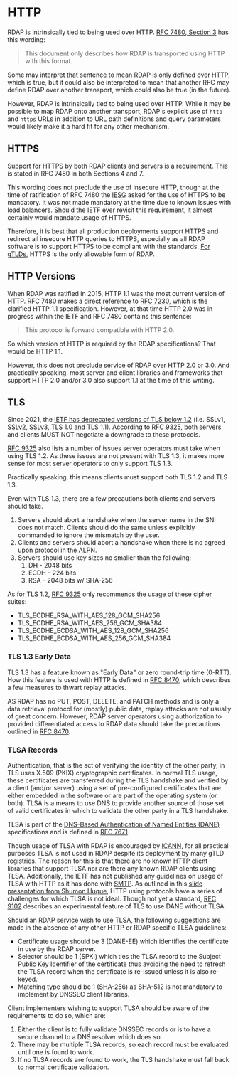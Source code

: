 # HTTP

RDAP is intrinsically tied to being used over HTTP. [RFC 7480, Section 3](https://datatracker.ietf.org/doc/html/rfc7480#section-3) 
has this wording:

> This document only describes how RDAP is transported using HTTP with this format.

Some may interpret that sentence to mean RDAP is only defined over HTTP, which is true, but
it could also be interpreted to mean that another RFC may define RDAP over another transport,
which could also be true (in the future).

However, RDAP is intrinsically tied to being used over HTTP. While it may be possible to map RDAP onto
another transport, RDAP's explicit use of `http` and `https` URLs in addition to URL path
definitions and query parameters would likely make it a hard fit for any other mechanism.


## HTTPS

Support for HTTPS by both RDAP clients and servers is a requirement. This is stated in RFC 7480
in both Sections 4 and 7.

This wording does not preclude the use of insecure HTTP, though at the time of ratification
of RFC 7480 the [IESG](https://www.ietf.org/about/groups/iesg/) asked for the use of HTTPS
to be mandatory. It was not made mandatory at the time due to known issues with load balancers.
Should the IETF ever revisit this requirement, it almost certainly would mandate usage of HTTPS.

Therefore, it is best that all production deployments support HTTPS and redirect all insecure HTTP
queries to HTTPS, especially as all RDAP software is to support HTTPS to be compliant with the
standards. [For gTLDs](/specifications/icann.md), 
HTTPS is the only allowable form of RDAP.

## HTTP Versions

When RDAP was ratified in 2015, HTTP 1.1 was the most current version of HTTP. RFC 7480 makes a
direct reference to [RFC 7230](https://datatracker.ietf.org/doc/html/rfc7230), which is the clarified
HTTP 1.1 specification. However, at that time HTTP 2.0 was in progress within the IETF and RFC 7480
contains this sentence:

> This protocol is forward compatible with HTTP 2.0.

So which version of HTTP is required by the RDAP specifications? That would be HTTP 1.1.

However, this does not preclude service of RDAP over HTTP 2.0 or 3.0. And practically speaking,
most server and client libraries and frameworks that support HTTP 2.0 and/or 3.0 also support 1.1
at the time of this writing.

## TLS

Since 2021, the [IETF has deprecated versions of TLS below 1.2](https://www.rfc-editor.org/rfc/rfc8996.html) 
(i.e. SSLv1, SSLv2, SSLv3, TLS 1.0 and TLS 1.1). According to [RFC 9325](https://datatracker.ietf.org/doc/html/rfc9325),
both servers and clients MUST NOT negotiate a downgrade to these protocols.

[RFC 9325](https://datatracker.ietf.org/doc/html/rfc9325) also lists a number of issues server operators
must take when using TLS 1.2. As these issues are not present with TLS 1.3, it makes more sense for
most server operators to only support TLS 1.3.

Practically speaking, this means clients must support both TLS 1.2 and TLS 1.3.

Even with TLS 1.3, there are a few precautions both clients and servers should take.

1. Servers should abort a handshake when the server name in the SNI does not match. Clients should do the same unless explicitly commanded to ignore the mismatch by the user.
2. Clients and servers should abort a handshake when there is no agreed upon protocol in the ALPN.
3. Servers should use key sizes no smaller than the following:
   1. DH - 2048 bits
   2. ECDH - 224 bits
   3. RSA - 2048 bits w/ SHA-256

As for TLS 1.2, [RFC 9325](https://datatracker.ietf.org/doc/html/rfc9325#name-cipher-suites-for-tls-12)
only recommends the usage of these cipher suites:

* TLS_ECDHE_RSA_WITH_AES_128_GCM_SHA256
* TLS_ECDHE_RSA_WITH_AES_256_GCM_SHA384
* TLS_ECDHE_ECDSA_WITH_AES_128_GCM_SHA256
* TLS_ECDHE_ECDSA_WITH_AES_256_GCM_SHA384

### TLS 1.3 Early Data

TLS 1.3 has a feature known as "Early Data" or zero round-trip time (0-RTT). How this feature is used
with HTTP is defined in [RFC 8470](https://datatracker.ietf.org/doc/html/rfc8470), which describes
a few measures to thwart replay attacks.

AS RDAP has no PUT, POST, DELETE, and PATCH methods and is only a data retrieval protocol for (mostly)
public data, replay attacks are not usually of great concern. However, RDAP server operators using authorization
to provided differentiated access to RDAP data should take the precautions outlined in 
[RFC 8470](https://datatracker.ietf.org/doc/html/rfc8470).

### TLSA Records

Authentication, that is the act of verifying the identity of the other party, in TLS uses X.509 (PKIX) cryptographic certificates.
In normal TLS usage, these certificates are transferred during the TLS handshake and verified by a client (and/or server) using
a set of pre-configured certificates that are either embedded in the software or are part of the operating system (or both). TLSA
is a means to use DNS to provide another source of those set of valid certificates in which to validate the other party in a TLS
handshake.

TLSA is part of the [DNS-Based Authentication of Named Entities (DANE)](https://datatracker.ietf.org/doc/html/rfc6698) specifications
and is defined in [RFC 7671](https://datatracker.ietf.org/doc/html/rfc7671).

Though usage of TLSA with RDAP is encouraged by [ICANN](/specifications/icann.md), for all practical purposes TLSA is not used
in RDAP despite its deployment by many gTLD registries. The reason for this is that there are no known HTTP client libraries that
support TLSA nor are there any known RDAP clients using TLSA. Additionally, the IETF has not published any guidelines on usage
of TLSA with HTTP as it has done with [SMTP](https://datatracker.ietf.org/doc/html/rfc7672). As outlined in this
[slide presentation from Shumon Huque](https://indico.dns-oarc.net/event/43/contributions/928/attachments/901/1648/dane-overview-shumon.pdf),
HTTP using protocols have a series of challenges for which TLSA is not ideal. Though not yet a standard, [RFC 9102](https://datatracker.ietf.org/doc/html/rfc9102)
describes an experimental feature of TLS to use DANE without TLSA.

Should an RDAP service wish to use TLSA, the following suggestions are made in the absence of any other HTTP or RDAP specific
TLSA guidelines:
* Certificate usage should be 3 (DANE-EE) which identifies the certificate in use by the RDAP server.
* Selector should be 1 (SPKI) which ties the TLSA record to the Subject Public Key Identifier of the 
certificate thus avoiding the need to refresh the TLSA record when the certificate is re-issued unless it is also re-keyed.
* Matching type should be 1 (SHA-256) as SHA-512 is not mandatory to implement by DNSSEC client libraries.

Client implementers wishing to support TLSA should be aware of the requirements to do so, which are:
1. Either the client is to fully validate DNSSEC records or is to have a secure channel to a DNS resolver which does so.
2. There may be multiple TLSA records, so each record must be evaluated until one is found to work.
3. If no TLSA records are found to work, the TLS handshake must fall back to normal certificate validation.


